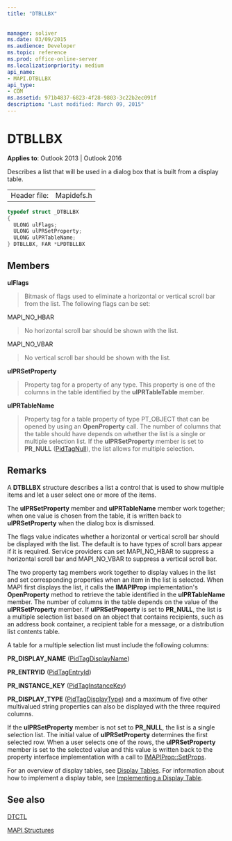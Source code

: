 ```yaml
---
title: "DTBLLBX"
 
 
manager: soliver
ms.date: 03/09/2015
ms.audience: Developer
ms.topic: reference
ms.prod: office-online-server
ms.localizationpriority: medium
api_name:
- MAPI.DTBLLBX
api_type:
- COM
ms.assetid: 971b4837-6823-4f28-9803-3c22b2ec091f
description: "Last modified: March 09, 2015"
---
```


# DTBLLBX

  
  
**Applies to**: Outlook 2013 | Outlook 2016 
  
Describes a list that will be used in a dialog box that is built from a display table.
  
|||
|:-----|:-----|
|Header file:  <br/> |Mapidefs.h  <br/> |
   
```cpp
typedef struct _DTBLLBX
{
  ULONG ulFlags;
  ULONG ulPRSetProperty;
  ULONG ulPRTableName;
} DTBLLBX, FAR *LPDTBLLBX

```

## Members

 **ulFlags**
  
> Bitmask of flags used to eliminate a horizontal or vertical scroll bar from the list. The following flags can be set:
    
MAPI_NO_HBAR 
  
> No horizontal scroll bar should be shown with the list.
    
MAPI_NO_VBAR 
  
> No vertical scroll bar should be shown with the list.
    
 **ulPRSetProperty**
  
> Property tag for a property of any type. This property is one of the columns in the table identified by the **ulPRTableTable** member. 
    
 **ulPRTableName**
  
> Property tag for a table property of type PT_OBJECT that can be opened by using an **OpenProperty** call. The number of columns that the table should have depends on whether the list is a single or multiple selection list. If the **ulPRSetProperty** member is set to **PR_NULL** ([PidTagNull](pidtagnull-canonical-property.md)), the list allows for multiple selection.
    
## Remarks

A **DTBLLBX** structure describes a list a control that is used to show multiple items and let a user select one or more of the items. 
  
The **ulPRSetProperty** member and **ulPRTableName** member work together; when one value is chosen from the table, it is written back to **ulPRSetProperty** when the dialog box is dismissed. 
  
The flags value indicates whether a horizontal or vertical scroll bar should be displayed with the list. The default is to have types of scroll bars appear if it is required. Service providers can set MAPI_NO_HBAR to suppress a horizontal scroll bar and MAPI_NO_VBAR to suppress a vertical scroll bar. 
  
The two property tag members work together to display values in the list and set corresponding properties when an item in the list is selected. When MAPI first displays the list, it calls the **IMAPIProp** implementation's **OpenProperty** method to retrieve the table identified in the **ulPRTableName** member. The number of columns in the table depends on the value of the **ulPRSetProperty** member. If **ulPRSetProperty** is set to **PR_NULL**, the list is a multiple selection list based on an object that contains recipients, such as an address book container, a recipient table for a message, or a distribution list contents table. 
  
A table for a multiple selection list must include the following columns:
  
 **PR_DISPLAY_NAME** ([PidTagDisplayName](pidtagdisplayname-canonical-property.md))
  
 **PR_ENTRYID** ([PidTagEntryId](pidtagentryid-canonical-property.md))
  
 **PR_INSTANCE_KEY** ([PidTagInstanceKey](pidtaginstancekey-canonical-property.md))
  
 **PR_DISPLAY_TYPE** ([PidTagDisplayType](pidtagdisplaytype-canonical-property.md)) and a maximum of five other multivalued string properties can also be displayed with the three required columns. 
  
If the **ulPRSetProperty** member is not set to **PR_NULL**, the list is a single selection list. The initial value of **ulPRSetProperty** determines the first selected row. When a user selects one of the rows, the **ulPRSetProperty** member is set to the selected value and this value is written back to the property interface implementation with a call to [IMAPIProp::SetProps](imapiprop-setprops.md). 
  
For an overview of display tables, see [Display Tables](display-tables.md). For information about how to implement a display table, see [Implementing a Display Table](display-table-implementation.md).
  
## See also



[DTCTL](dtctl.md)


[MAPI Structures](mapi-structures.md)

